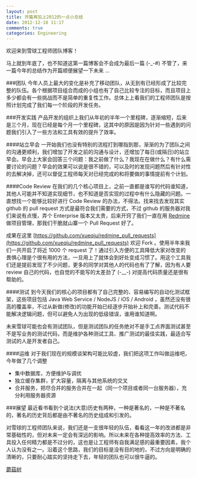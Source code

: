 ```yaml
---
layout: post
title: 开篇再加上2012的一点小总结
date: 2012-12-18 11:17
comments: true
categories: Engineering
---
```


欢迎来到雪球工程师团队博客！

马上就到年底了，也不知道这第一篇博客会不会成为最后一篇 (-_-#) 不管了，来一篇今年的总结作为开篇顺便展望一下未来 ...

###团队
今年人员上最大的变化是补充了移动团队，从无到有已经形成了比较完整的队伍。各个根据项目组合而成的小组也有了自己比较专注的目标，而且项目上多少都会有一些挑战而不是简单的重复性工作。总体上上看我们的工程师团队是按照计划完成了我们每一个阶段的开发任务。

###开发实践
产品开发的组织上我们从年初的半年一个里程碑，逐渐缩短，后来是三个月，现在已经是每个月一个里程碑，这其中的原因是因为针对一些遇到的问题我们引入了一些方法和工具有效的提升了效率。

####站立早会
一开始我们也没有特别的流程打到哪指到那，渐渐的为了团队之间的沟通更顺利，我们增加了开发之前的沟通与设计，还增加了每日(或隔日)的站立早会。早会上大家会回答三个问题：我之前做了什么？我现在在做什么？有什么需要讨论的问题？早会的效果可以说是很不错的，可以及时的发现问题然后有针对性的去解决掉，还可以督促工程师每天对已经完成的和将要做的事情提前有个计划。

####Code Review
在我们的几个核心项目上，之前一直都是谁写的代码谁知道，其他人可能并不知道实现细节，也不知道是否实现的过程中有什么隐藏的问题。一直想找一个能够比较好进行 Code Review 的办法，不得法。找来找去发现其实 github 的 pull request 方式是最符合我们需要的方式，不过 github 的服务器对我们来说有点慢，弄个 Enterprise 版本又太贵，后来开窍了我们一直在用 [Redmine](http://www.redmine.org) 做项目管理，那我们干脆就山寨一个 Pull Request 好了。

成果在这里 [https://github.com/xueqiu/redmine_pull_requests](https://github.com/xueqiu/redmine_pull_requests) 欢迎 Fork 。使用半年来我们一共开启了将近 1000 个 request 了！通过引入方便的工具降低大家对改变的畏惧心理是个很有用的方法，一旦用上了就体会到好处变成习惯了。用这个工具我们还是提前发现了不少问题，更多的同学对其他人的代码也有了了解，因为有人要 review 自己的代码，也自觉的不能写的太差劲了 (-__-) 对提高代码质量还是很有帮助的。

####测试
到今天我们的核心的项目都有了自己完整的、容易编写的自动化测试框架，这些项目包括 Java Web Service / NodeJS / iOS / Android ，虽然还没有很高的覆盖率，不过从新做(修改)的功能开始已经逐步开始补上和完善。测试代码不能解决逻辑问题，但可以避免人为出现的低级错误，谁用谁知道啊。

未来雪球可能也会有测试团队，但是测试团队的任务绝对不是手工点界面测试甚至不是写业务的测试代码，而是维护各种测试工具、推广测试的最佳实践，最适合写测试的人是开发者自己。

####运维
对于我们现在的规模谈架构可能比较虚，我们把这项工作叫做运维吧，今年做了几个调整

* 集中数据库，方便维护与调优
* 独立缓存集群，扩大容量，隔离与其他系统的交叉
* 合并服务，把尽合并的服务合并在一起（同一个项目或者同一台服务器），充分利用服务器资源

###展望
最近看书看到个说法(大意)历史有两种，一种是著名的，一种是不著名的，著名的历史背后都是由不著名的历史组成和引发的。

对雪球的工程师团队来说，我们还是一支很年轻的队伍，看看这一年的改进都是非常基础性的，但对未来一定会有深远的影响。所以未来在各种提高效率的方法、工具投入任何精力都是不过分的，这也是让工程师有自我满足感的最重要因素，我个人认为没有之一。沿着这个思路，我们的目标是没有目的地的，不过方向是明确的清晰的，只要耐心踏实的坚持走下去，年轻的团队也可以很牛逼的。

[蘑菇树](http://xueqiu.com/wangdong)